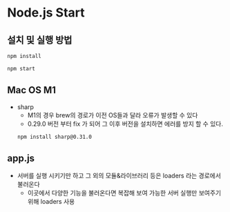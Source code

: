 # Node.js Start
## 설치 및 실행 방법
```sh
npm install
```
```sh
npm start
```

## Mac OS M1
- sharp
    - M1의 경우 brew의 경로가 이전 OS들과 달라 오류가 발생할 수 있다
    - 0.29.0 버전 부터 fix 가 되어 그 이후 버전을 설치하면 에러를 방지 할 수 있다.
    ```sh
    npm install sharp@0.31.0
    ```

## app.js
- 서버를 실행 시키기만 하고 그 외의 모듈&라이브러리 등은 loaders 라는 경로에서 불러온다
    - 이곳에서 다양한 기능을 불러온다면 복잡해 보여 가능한 서버 실행만 보여주기 위해 loaders 사용


